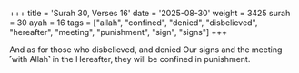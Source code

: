+++
title = 'Surah 30, Verses 16'
date = '2025-08-30'
weight = 3425
surah = 30
ayah = 16
tags = ["allah", "confined", "denied", "disbelieved", "hereafter", "meeting", "punishment", "sign", "signs"]
+++

And as for those who disbelieved, and denied Our signs and the meeting ˹with Allah˺ in the Hereafter, they will be confined in punishment.